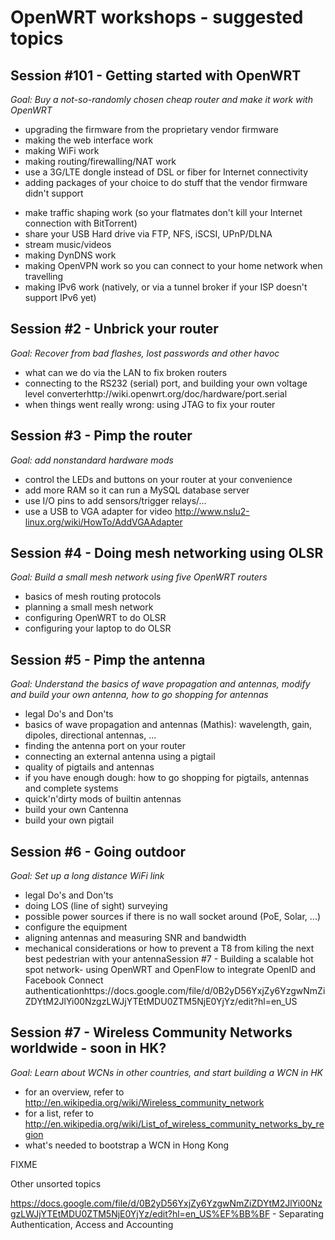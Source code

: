 # OpenWRT workshops - suggested topics

## Session #101 - Getting started with OpenWRT

*Goal: Buy a not-so-randomly chosen cheap router and make it work with OpenWRT*

- upgrading the firmware from the proprietary vendor firmware
- making the web interface work
- making WiFi work
- making routing/firewalling/NAT work
- use a 3G/LTE dongle instead of DSL or fiber for Internet connectivity
- adding packages of your choice to do stuff that the vendor firmware didn't support
* make traffic shaping work (so your flatmates don't kill your Internet connection with BitTorrent)
* share your USB Hard drive via FTP, NFS, iSCSI, UPnP/DLNA
* stream music/videos
* making DynDNS work
* making OpenVPN work so you can connect to your home network when travelling
* making IPv6 work (natively, or via a tunnel broker if your ISP doesn't support IPv6 yet)

## Session #2 - Unbrick your router

*Goal: Recover from bad flashes, lost passwords and other havoc*

- what can we do via the LAN to fix broken routers
- connecting to the RS232 (serial) port, and building your own voltage level converterhttp://wiki.openwrt.org/doc/hardware/port.serial 
- when things went really wrong: using JTAG to fix your router

## Session #3 - Pimp the router

*Goal: add nonstandard hardware mods*

- control the LEDs and buttons on your router at your convenience
- add more RAM so it can run a MySQL database server
- use I/O pins to add sensors/trigger relays/...
- use a USB to VGA adapter for video http://www.nslu2-linux.org/wiki/HowTo/AddVGAAdapter

## Session #4 - Doing mesh networking using OLSR

*Goal: Build a small mesh network using five OpenWRT routers*

- basics of mesh routing protocols
- planning a small mesh network
- configuring OpenWRT to do OLSR
- configuring your laptop to do OLSR

## Session #5 - Pimp the antenna

*Goal: Understand the basics of wave propagation and antennas, modify and build your own antenna, how to go shopping for antennas*

- legal Do's and Don'ts
- basics of wave propagation and antennas (Mathis): wavelength, gain, dipoles, directional antennas, ...
- finding the antenna port on your router
- connecting an external antenna using a pigtail
- quality of pigtails and antennas
- if you have enough dough: how to go shopping for pigtails, antennas and complete systems
- quick'n'dirty mods of builtin antennas
- build your own Cantenna
- build your own pigtail

## Session #6 - Going outdoor

*Goal: Set up a long distance WiFi link*

- legal Do's and Don'ts
- doing LOS (line of sight) surveying
- possible power sources if there is no wall socket around (PoE, Solar, ...)
- configure the equipment
- aligning antennas and measuring SNR and bandwidth
- mechanical considerations or how to prevent a T8 from kiling the next best pedestrian with your antennaSession #7 - Building a scalable hot spot network- using OpenWRT and OpenFlow to integrate OpenID and Facebook Connect authenticationhttps://docs.google.com/file/d/0B2yD56YxjZy6YzgwNmZiZDYtM2JlYi00NzgzLWJjYTEtMDU0ZTM5NjE0YjYz/edit?hl=en_US 

## Session #7 - Wireless Community Networks worldwide - soon in HK?

*Goal: Learn about WCNs in other countries, and start building a WCN in HK*

- for an overview, refer to http://en.wikipedia.org/wiki/Wireless_community_network
- for a list, refer to http://en.wikipedia.org/wiki/List_of_wireless_community_networks_by_region
- what's needed to bootstrap a WCN in Hong Kong


FIXME

Other unsorted topics

https://docs.google.com/file/d/0B2yD56YxjZy6YzgwNmZiZDYtM2JlYi00NzgzLWJjYTEtMDU0ZTM5NjE0YjYz/edit?hl=en_US%EF%BB%BF - Separating Authentication, Access and Accounting
